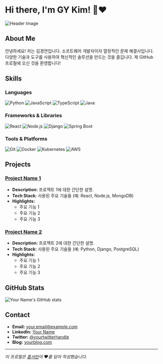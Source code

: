 # Hi there, I'm GY Kim! 👋❤️


![Header Image](https://via.placeholder.com/800x200)

## About Me

안녕하세요! 저는 김경연입니다. 소프트웨어 개발자이자 열정적인 문제 해결사입니다. 다양한 기술과 도구를 사용하여 혁신적인 솔루션을 만드는 것을 즐깁니다. 제 GitHub 프로필에 오신 것을 환영합니다!

## Skills

### Languages

![Python](https://img.shields.io/badge/Python-3776AB?style=for-the-badge&logo=python&logoColor=white)
![JavaScript](https://img.shields.io/badge/JavaScript-F7DF1E?style=for-the-badge&logo=javascript&logoColor=black)
![TypeScript](https://img.shields.io/badge/TypeScript-007ACC?style=for-the-badge&logo=typescript&logoColor=white)
![Java](https://img.shields.io/badge/Java-007396?style=for-the-badge&logo=java&logoColor=white)

### Frameworks & Libraries

![React](https://img.shields.io/badge/React-20232A?style=for-the-badge&logo=react&logoColor=61DAFB)
![Node.js](https://img.shields.io/badge/Node.js-339933?style=for-the-badge&logo=nodedotjs&logoColor=white)
![Django](https://img.shields.io/badge/Django-092E20?style=for-the-badge&logo=django&logoColor=white)
![Spring Boot](https://img.shields.io/badge/Spring_Boot-6DB33F?style=for-the-badge&logo=springboot&logoColor=white)

### Tools & Platforms

![Git](https://img.shields.io/badge/Git-F05032?style=for-the-badge&logo=git&logoColor=white)
![Docker](https://img.shields.io/badge/Docker-2496ED?style=for-the-badge&logo=docker&logoColor=white)
![Kubernetes](https://img.shields.io/badge/Kubernetes-326CE5?style=for-the-badge&logo=kubernetes&logoColor=white)
![AWS](https://img.shields.io/badge/AWS-232F3E?style=for-the-badge&logo=amazon-aws&logoColor=white)

## Projects

### [Project Name 1](https://github.com/yourusername/projectname1)

- **Description:** 프로젝트 1에 대한 간단한 설명.
- **Tech Stack:** 사용된 주요 기술들 (예: React, Node.js, MongoDB)
- **Highlights:**
  - 주요 기능 1
  - 주요 기능 2
  - 주요 기능 3

### [Project Name 2](https://github.com/yourusername/projectname2)

- **Description:** 프로젝트 2에 대한 간단한 설명.
- **Tech Stack:** 사용된 주요 기술들 (예: Python, Django, PostgreSQL)
- **Highlights:**
  - 주요 기능 1
  - 주요 기능 2
  - 주요 기능 3

## GitHub Stats

![Your Name's GitHub stats](https://github-readme-stats.vercel.app/api?username=yourusername&show_icons=true&theme=radical)

## Contact

- **Email:** your.email@example.com
- **LinkedIn:** [Your Name](https://www.linkedin.com/in/yourname)
- **Twitter:** [@yourtwitterhandle](https://twitter.com/yourtwitterhandle)
- **Blog:** [yourblog.com](https://yourblog.com)

---

*이 프로필은 [홍서빈](https://github.com/hsbbsh)이 ❤️를 담아 작성했습니다.*
